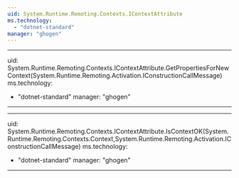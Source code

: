 ```yaml
---
uid: System.Runtime.Remoting.Contexts.IContextAttribute
ms.technology: 
  - "dotnet-standard"
manager: "ghogen"
---
```


---
uid: System.Runtime.Remoting.Contexts.IContextAttribute.GetPropertiesForNewContext(System.Runtime.Remoting.Activation.IConstructionCallMessage)
ms.technology: 
  - "dotnet-standard"
manager: "ghogen"
---

---
uid: System.Runtime.Remoting.Contexts.IContextAttribute.IsContextOK(System.Runtime.Remoting.Contexts.Context,System.Runtime.Remoting.Activation.IConstructionCallMessage)
ms.technology: 
  - "dotnet-standard"
manager: "ghogen"
---
